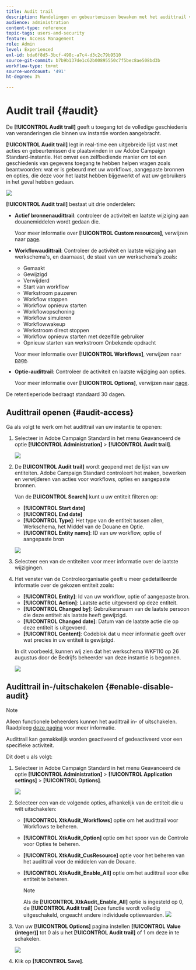 ```yaml
---
title: Audit trail
description: Handelingen en gebeurtenissen bewaken met het audittrail voor campagne
audience: administration
content-type: reference
topic-tags: users-and-security
feature: Access Management
role: Admin
level: Experienced
exl-id: bda6f8d5-3bcf-498c-a7c4-d3c2c79b9510
source-git-commit: b7b9b137de1c62b00895550c7f5bec8ae508bd3b
workflow-type: tm+mt
source-wordcount: '491'
ht-degree: 3%

---
```


# Audit trail {#audit}

De **[!UICONTROL Audit trail]** geeft u toegang tot de volledige geschiedenis van veranderingen die binnen uw instantie worden aangebracht.

**[!UICONTROL Audit trail]** legt in real-time een uitgebreide lijst vast met acties en gebeurtenissen die plaatsvinden in uw Adobe Campaign Standard-instantie. Het omvat een zelfbediende manier om tot een geschiedenis van gegevens toegang te hebben helpen vragen zoals beantwoorden: wat er is gebeurd met uw workflows, aangepaste bronnen en opties, die deze voor het laatst hebben bijgewerkt of wat uw gebruikers in het geval hebben gedaan.

![](assets/audit-trail.png)

**[!UICONTROL Audit trail]** bestaat uit drie onderdelen:

* **Actief bronnenaudittrail**: controleer de activiteit en laatste wijziging aan douanemiddelen wordt gedaan die.

   Voor meer informatie over **[!UICONTROL Custom resources]**, verwijzen naar [page](../../developing/using/key-steps-to-add-a-resource.md).

* **Workflowaudittrail**: Controleer de activiteit en laatste wijziging aan werkschema&#39;s, en daarnaast, de staat van uw werkschema&#39;s zoals:

   * Gemaakt
   * Gewijzigd
   * Verwijderd
   * Start van workflow
   * Werkstroom pauzeren
   * Workflow stoppen
   * Workflow opnieuw starten
   * Workflowopschoning
   * Workflow simuleren
   * Workflowwakeup
   * Werkstroom direct stoppen
   * Workflow opnieuw starten met dezelfde gebruiker
   * Opnieuw starten van werkstroom Onbekende opdracht

   Voor meer informatie over **[!UICONTROL Workflows]**, verwijzen naar [page](../../automating/using/get-started-workflows.md).

* **Optie-audittrail**: Controleer de activiteit en laatste wijziging aan opties.

   Voor meer informatie over **[!UICONTROL Options]**, verwijzen naar [page](../../administration/using/about-campaign-standard-settings.md).

De retentieperiode bedraagt standaard 30 dagen.

## Audittrail openen {#audit-access}

Ga als volgt te werk om het audittrail van uw instantie te openen:

1. Selecteer in Adobe Campaign Standard in het menu Geavanceerd de optie **[!UICONTROL Administration]** > **[!UICONTROL Audit trail]**.

   ![](assets/audit-trail.png)

1. De **[!UICONTROL Audit trail]** wordt geopend met de lijst van uw entiteiten. Adobe Campaign Standard controleert het maken, bewerken en verwijderen van acties voor workflows, opties en aangepaste bronnen.

   Van de **[!UICONTROL Search]** kunt u uw entiteit filteren op:

   * **[!UICONTROL Start date]**
   * **[!UICONTROL End date]**
   * **[!UICONTROL Type]**: Het type van de entiteit tussen allen, Werkschema, het Middel van de Douane en Optie.
   * **[!UICONTROL Entity name]**: ID van uw workflow, optie of aangepaste bron

   ![](assets/audit-trail_2.png)

1. Selecteer een van de entiteiten voor meer informatie over de laatste wijzigingen.

1. Het venster van de Controleorganisatie geeft u meer gedetailleerde informatie over de gekozen entiteit zoals:

   * **[!UICONTROL Entity]**: Id van uw workflow, optie of aangepaste bron.
   * **[!UICONTROL Action]**: Laatste actie uitgevoerd op deze entiteit.
   * **[!UICONTROL Changed by]**: Gebruikersnaam van de laatste persoon die deze entiteit als laatste heeft gewijzigd.
   * **[!UICONTROL Changed date]**: Datum van de laatste actie die op deze entiteit is uitgevoerd.
   * **[!UICONTROL Content]**: Codeblok dat u meer informatie geeft over wat precies in uw entiteit is gewijzigd.

   In dit voorbeeld, kunnen wij zien dat het werkschema WKF110 op 26 augustus door de Bedrijfs beheerder van deze instantie is begonnen.

   ![](assets/audit-trail_3.png)

## Audittrail in-/uitschakelen {#enable-disable-audit}

>[!NOTE]
>
> Alleen functionele beheerders kunnen het audittrail in- of uitschakelen. Raadpleeg [deze pagina](../../administration/using/users-management.md#functional-administrators) voor meer informatie.

Audittrail kan gemakkelijk worden geactiveerd of gedeactiveerd voor een specifieke activiteit.

Dit doet u als volgt:

1. Selecteer in Adobe Campaign Standard in het menu Geavanceerd de optie **[!UICONTROL Administration]** > **[!UICONTROL Application settings]** > **[!UICONTROL Options]**.

   ![](assets/audit-trail_4.png)

1. Selecteer een van de volgende opties, afhankelijk van de entiteit die u wilt uitschakelen:

   * **[!UICONTROL XtkAudit_Workflows]** optie om het audittrail voor Workflows te beheren.
   * **[!UICONTROL XtkAudit_Option]** optie om het spoor van de Controle voor Opties te beheren.
   * **[!UICONTROL XtkAudit_CusResource]** optie voor het beheren van het audittrail voor de middelen van de Douane.
   * **[!UICONTROL XtkAudit_Enable_All]** optie om het audittrail voor elke entiteit te beheren.

      >[!NOTE]
      >
      >Als de **[!UICONTROL XtkAudit_Enable_All]** optie is ingesteld op 0, de **[!UICONTROL Audit trail]** Deze functie wordt volledig uitgeschakeld, ongeacht andere individuele optiewaarden.
   ![](assets/audit-trail_5.png)

1. Van uw **[!UICONTROL Options]** pagina instellen **[!UICONTROL Value (integer)]** tot 0 als u het **[!UICONTROL Audit trail]** of 1 om deze in te schakelen.

   ![](assets/audit-trail_6.png)

1. Klik op **[!UICONTROL Save]**.
